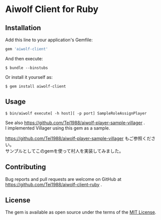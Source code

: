# Aiwolf Client for Ruby

## Installation

Add this line to your application's Gemfile:

```ruby
gem 'aiwolf-client'
```

And then execute:

    $ bundle --binstubs

Or install it yourself as:

    $ gem install aiwolf-client

## Usage

    $ bin/aiwolf execute[ -h host][ -p port] SampleRoleAssignPlayer

  See also https://github.com/Tei1988/aiwolf-player-sample-villager .  
  I implemented Villager using this gem as a sample.

  https://github.com/Tei1988/aiwolf-player-sample-villager もご参照ください。  
  サンプルとしてこのgemを使って村人を実装してみました。

## Contributing

Bug reports and pull requests are welcome on GitHub at https://github.com/Tei1988/aiwolf-client-ruby .

## License

The gem is available as open source under the terms of the [MIT License](http://opensource.org/licenses/MIT).
